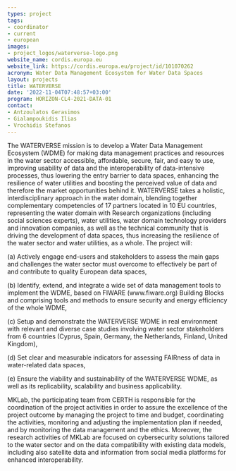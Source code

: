 ```yaml
---
types: project
tags:
- coordinator
- current
- european
images:
- project_logos/waterverse-logo.png
website_name: cordis.europa.eu
website_link: https://cordis.europa.eu/project/id/101070262
acronym: Water Data Management Ecosystem for Water Data Spaces
layout: projects
title: WATERVERSE
date: '2022-11-04T07:48:57+03:00'
program: HORIZON-CL4-2021-DATA-01
contact:
- Antzoulatos Gerasimos
- Gialampoukidis Ilias
- Vrochidis Stefanos
---
```

<p>The WATERVERSE mission is to develop a Water Data Management Ecosystem (WDME) for making data management practices and resources in the water sector accessible, affordable, secure, fair, and easy to use, improving usability of data and the interoperability of data-intensive processes, thus lowering the entry barrier to data spaces, enhancing the resilience of water utilities and boosting the perceived value of data and therefore the market opportunities behind it. WATERVERSE takes a holistic, interdisciplinary approach in the water domain, blending together complementary competencies of 17 partners located in 10 EU countries, representing the water domain with Research organizations (including social sciences experts), water utilities, water domain technology providers and innovation companies, as well as the technical community that is driving the development of data spaces, thus increasing the resilience of the water sector and water utilities, as a whole. The project will: </p>
<p>(a) Actively engage end-users and stakeholders to assess the main gaps and challenges the water sector must overcome to effectively be part of and contribute to quality European data spaces,</p>
<p>(b) Identify, extend, and integrate a wide set of data management tools to implement the WDME, based on FIWARE (www.fiware.org) Building Blocks and comprising tools and methods to ensure security and energy efficiency of the whole WDME,</p>
<p>(c) Setup and demonstrate the WATERVERSE WDME in real environment with relevant and diverse case studies involving water sector stakeholders from 6 countries (Cyprus, Spain, Germany, the Netherlands, Finland, United Kingdom),</p>
<p>(d) Set clear and measurable indicators for assessing FAIRness of data in water-related data spaces,</p>
<p>(e) Ensure the viability and sustainability of the WATERVERSE WDME, as well as its replicability, scalability and business applicability.</p>
<p>MKLab, the participating team from CERTH is responsible for the coordination of the project activities in order to assure the excellence of the project outcome by managing the project to time and budget, coordinating the activities, monitoring and adjusting the implementation plan if needed, and by monitoring the data management and the ethics. Moreover, the research activities of MKLab are focused on cybersecurity solutions tailored to the water sector and on the data compatibility with existing data models, including also satellite data and information from social media platforms for enhanced interoperability.</p>
